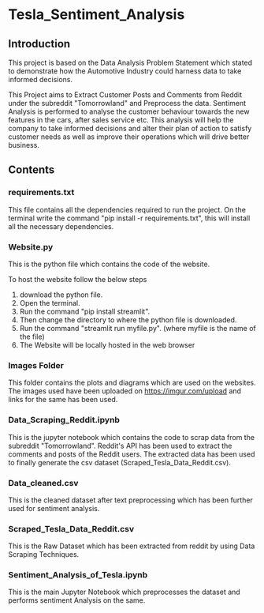 # Tesla_Sentiment_Analysis

## Introduction

This project is based on the Data Analysis Problem Statement which stated to demonstrate how the Automotive Industry could harness data to take informed decisions.

This Project aims to Extract Customer Posts and Comments from Reddit under the subreddit "Tomorrowland" and Preprocess the data. Sentiment Analysis is performed to analyse the customer behaviour towards the new features in the cars, after sales service etc. This analysis will help the company to take informed decisions and alter their plan of action to satisfy customer needs as well as improve their operations which will drive better business.


## Contents


### requirements.txt

This file contains all the dependencies required to run the project.
On the terminal write the command "pip install -r requirements.txt", this will install all the necessary dependencies.


### Website.py

This is the python file which contains the code of the website.

To host the website follow the below steps

1. download the python file.
2. Open the terminal.
3. Run the command "pip install streamlit".
4. Then change the directory to where the python file is downloaded.
5. Run the command "streamlit run myfile.py". (where myfile is the name of the file)
6. The Website will be locally hosted in the web browser


### Images Folder

This folder contains the plots and diagrams which are used on the websites. The images used have been uploaded on https://imgur.com/upload and links for the same has been used.


### Data_Scraping_Reddit.ipynb

This is the jupyter notebook which contains the code to scrap data from the subreddit "Tomorrowland". Reddit's API has been used to extract the comments and posts of the Reddit users. The extracted data has been used to finally generate the csv dataset (Scraped_Tesla_Data_Reddit.csv).


### Data_cleaned.csv

This is the cleaned dataset after text preprocessing which has been further used for sentiment analysis.


### Scraped_Tesla_Data_Reddit.csv

This is the Raw Dataset which has been extracted from reddit by using Data Scraping Techniques.


### Sentiment_Analysis_of_Tesla.ipynb
This is the main Jupyter Notebook which preprocesses the dataset and performs sentiment Analysis on the same.

